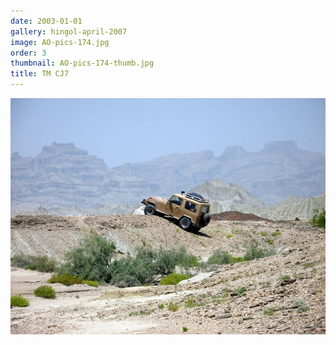 ```yaml
---
date: 2003-01-01
gallery: hingol-april-2007
image: AO-pics-174.jpg
order: 3
thumbnail: AO-pics-174-thumb.jpg
title: TM CJ7
---
```


![TM CJ7](./AO-pics-174.jpg)